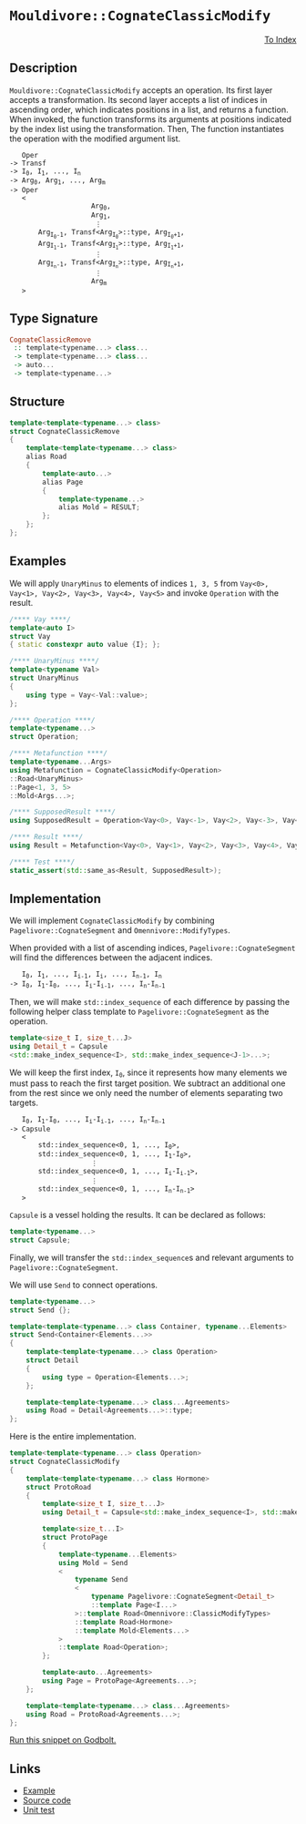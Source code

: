 <!-- Copyright 2024 Feng Mofan
SPDX-License-Identifier: Apache-2.0 -->

# `Mouldivore::CognateClassicModify`

<p style='text-align: right;'><a href="../../../facilities/metafunctions.md#mouldivore-cognate-classic-modify">To Index</a></p>

## Description

`Mouldivore::CognateClassicModify` accepts an operation.
Its first layer accepts a transformation.
Its second layer accepts a list of indices in ascending order, which indicates positions in a list, and returns a function.
When invoked, the function transforms its arguments at positions indicated by the index list using the transformation. Then, The function instantiates the operation with the modified argument list.

<pre><code>   Oper
-> Transf
-> I<sub>0</sub>, I<sub>1</sub>, ..., I<sub>n</sub>
-> Arg<sub>0</sub>, Arg<sub>1</sub>, ..., Arg<sub>m</sub>
-> Oper
   <
                    Arg<sub>0</sub>,
                    Arg<sub>1</sub>,
                     &vellip;
       Arg<sub>I<sub>0</sub>-1</sub>, Transf&lt;Arg<sub>I<sub>0</sub></sub>&gt;::type, Arg<sub>I<sub>0</sub>+1</sub>,
       Arg<sub>I<sub>1</sub>-1</sub>, Transf&lt;Arg<sub>I<sub>1</sub></sub>&gt;::type, Arg<sub>I<sub>1</sub>+1</sub>,
                     &vellip;
       Arg<sub>I<sub>n</sub>-1</sub>, Transf&lt;Arg<sub>I<sub>n</sub></sub>&gt;::type, Arg<sub>I<sub>n</sub>+1</sub>,
                     &vellip;
                    Arg<sub>m</sub>
   ></code></pre>

## Type Signature

```Haskell
CognateClassicRemove
 :: template<typename...> class...
 -> template<typename...> class...
 -> auto...
 -> template<typename...>
```

## Structure

```C++
template<template<typename...> class>
struct CognateClassicRemove
{
    template<template<typename...> class>
    alias Road
    {
        template<auto...>
        alias Page
        {
            template<typename...>
            alias Mold = RESULT;
        };
    };
};
```

## Examples

We will apply `UnaryMinus` to elements of indices `1, 3, 5` from `Vay<0>, Vay<1>, Vay<2>, Vay<3>, Vay<4>, Vay<5>` and invoke `Operation` with the result.

```C++
/**** Vay ****/
template<auto I>
struct Vay
{ static constexpr auto value {I}; };

/**** UnaryMinus ****/
template<typename Val>
struct UnaryMinus
{
    using type = Vay<-Val::value>;
};

/**** Operation ****/
template<typename...>
struct Operation;

/**** Metafunction ****/
template<typename...Args>
using Metafunction = CognateClassicModify<Operation>
::Road<UnaryMinus>
::Page<1, 3, 5>
::Mold<Args...>;

/**** SupposedResult ****/
using SupposedResult = Operation<Vay<0>, Vay<-1>, Vay<2>, Vay<-3>, Vay<4>, Vay<-5>>;

/**** Result ****/
using Result = Metafunction<Vay<0>, Vay<1>, Vay<2>, Vay<3>, Vay<4>, Vay<5>>;

/**** Test ****/
static_assert(std::same_as<Result, SupposedResult>);
```

## Implementation

We will implement `CognateClassicModify` by combining `Pagelivore::CognateSegment` and `Omennivore::ModifyTypes`.

When provided with a list of ascending indices, `Pagelivore::CognateSegment` will find the differences between the adjacent indices.

<pre><code>   I<sub>0</sub>, I<sub>1</sub>, ..., I<sub>i-1</sub>, I<sub>i</sub>, ..., I<sub>n-1</sub>, I<sub>n</sub>
-> I<sub>0</sub>, I<sub>1</sub>-I<sub>0</sub>, ..., I<sub>i</sub>-I<sub>i-1</sub>, ..., I<sub>n</sub>-I<sub>n-1</sub></code></pre>

Then, we will make `std::index_sequence` of each difference by passing the following helper class template to `Pagelivore::CognateSegment` as the operation.

```C++
template<size_t I, size_t...J>
using Detail_t = Capsule
<std::make_index_sequence<I>, std::make_index_sequence<J-1>...>;
```

We will keep the first index, <code>I<sub>0</sub></code>, since it represents how many elements we must pass to reach the first target position.
We subtract an additional one from the rest since we only need the number of elements separating two targets.

<pre><code>   I<sub>0</sub>, I<sub>1</sub>-I<sub>0</sub>, ..., I<sub>i</sub>-I<sub>i-1</sub>, ..., I<sub>n</sub>-I<sub>n-1</sub>
-> Capsule
   <
       std::index_sequence&lt;0, 1, ..., I<sub>0</sub>&gt;,
       std::index_sequence&lt;0, 1, ..., I<sub>1</sub>-I<sub>0</sub>&gt;,
                    &vellip;
       std::index_sequence&lt;0, 1, ..., I<sub>i</sub>-I<sub>i-1</sub>&gt;,
                    &vellip;
       std::index_sequence&lt;0, 1, ..., I<sub>n</sub>-I<sub>n-1</sub>&gt;
   ></code></pre>

`Capsule` is a vessel holding the results. It can be declared as follows:

```C++
template<typename...>
struct Capsule;
```

Finally, we will transfer the `std::index_sequence`s and relevant arguments to `Pagelivore::CognateSegment`.

We will use `Send` to connect operations.

```C++
template<typename...>
struct Send {};

template<template<typename...> class Container, typename...Elements>
struct Send<Container<Elements...>>
{
    template<template<typename...> class Operation>
    struct Detail
    {
        using type = Operation<Elements...>;
    };

    template<template<typename...> class...Agreements>
    using Road = Detail<Agreements...>::type;
};
```

Here is the entire implementation.

```C++
template<template<typename...> class Operation>
struct CognateClassicModify
{
    template<template<typename...> class Hormone>
    struct ProtoRoad
    {
        template<size_t I, size_t...J>
        using Detail_t = Capsule<std::make_index_sequence<I>, std::make_index_sequence<J-1>...>;

        template<size_t...I>
        struct ProtoPage
        {
            template<typename...Elements>
            using Mold = Send
            <
                typename Send
                <
                    typename Pagelivore::CognateSegment<Detail_t>
                    ::template Page<I...>
                >::template Road<Omennivore::ClassicModifyTypes>
                ::template Road<Hormone>
                ::template Mold<Elements...>
            >
            ::template Road<Operation>;
        };

        template<auto...Agreements>
        using Page = ProtoPage<Agreements...>;
    };

    template<template<typename...> class...Agreements>
    using Road = ProtoRoad<Agreements...>;
};
```

[Run this snippet on Godbolt.](https://godbolt.org/#z:OYLghAFBqd5QCxAYwPYBMCmBRdBLAF1QCcAaPECAMzwBtMA7AQwFtMQByARg9KtQYEAysib0QXACx8BBAKoBnTAAUAHpwAMvAFYTStJg1DIApACYAQuYukl9ZATwDKjdAGFUtAK4sGIAKwAzKSuADJ4DJgAcj4ARpjEIIFmABykAA6oCoRODB7evgHBmdmOAuGRMSzxiclpdpgOuUIETMQE%2BT5%2BQbaY9mUMLW0EFdFxCUmptq3tnYU9CjMjEWPVE3UAlLaoXsTI7BwA9ABUp2fnF5fHhyYaAIInZwDUACKY6a6MyHiYCk/nN3ujyuIIugLutwhZkCEWQ3iwTxMgTcXkctEIAE8kdhIeYYQw4V4EUi3MhFugsFRsbigecnspiJgaKp/mdwQRMCx0gYOSSCBiPsw2KQntkAF6YAD6BGp9zQBPeBHpjOZiMCLyeBGIXkwSKs90hwOOTzcTHSCi89FZp3ZnO5TF5yP5gtYmAAdB7ZXdFtqHCazRb6HqaQ86dhVByGOgAGLEWTW66Qjlcnm6p0Cxiur0%2Brx%2B8ORmNxwSIgDsVhLL2DBvuyftjrctdTfIzQvdnsC2CecKYCj%2BHkETBWZE1LddHrd2HobEECmzWtzSvzrljshJ/daQ5Jk85jAICnH1I7uLLkKeZ81dqb6ZdbHHFkwwAiDAiwFnR/u56eXmyRieAFlPHQNUNXXQdImIEl70fBhnyMfcPRFbdpz3A8j0CfUIQrKsIRrS8HTTBs8PrJhUVQVDO27XsniETAAEcdQVEUSKIccADU2jwJhYnoN8cXuHM8wjZcixlZEaPor4CPY4hOO435yK9EwTw/c9G3wklmLIj0oKfF9eNPc9vxfekmGATBgOouiGP2SCH10uDxxFaTZJ4hT0OPSt3OrUNngAeWnZ8ADcSHYEA3AMXs8GQAD8CoDEABUMz%2BAFIVbBR0iYfYnn8xggpC0sMKTIiCOdTNb3bPjvXnP1wp7bJoowPA4sSj4/iU8tPMK2lngsHtzNNJQE1tFN1ORTTxwASTnX0lVqyKGtihKkpJckQBACIsFUSUlAkhUSQmtzKvagyzzU%2BszpK0dyrdbEuwiv5fI%2BYgHVyL1PwEpUGVQIgACVUCYdAToKoHPwukHzxJcHPzPQ5DieAB1czv3MkwADYNAZJk8FUfbsQPdHNVQJ5GB8BJ8MRdGV0EeK2jMvc0Y0G6VOh6HMeZXGO3HKmCBp4g6YUUgoeh2GEfMgB3OhaE1Z6GAUfhiBYTUEHMyIIyeWnScEJm7hZlnStbJ5ebpwXmd106rrbN1euQABrI3MHp03Pze3XFhe5AuwERZMECsR1dIp48HQDFaAgDYhYAWlu01zUtXUnYh5Ehc/bn7ZQhDk9Ui3sqel6BBJNPsTW0qTZ1s3z2tu3aYd%2BDtbNw8urLvXiubG9LbuYBGR3GcXZZozfwA2ggKRDUsDhUqICDkOSQ7rvkNr7Ew/Drym9LTqQ1BlunS3hsLfIu66vHWfMG7%2Bn31X/vgCeP6AYsr7fv%2BwHkWP0%2BF7QwqsJXoqRuI0jJqYv%2BHoABS00FwmnulFGKTUlqtRWgQdAa0NqYC2jtayBEDoVRFKtdaUZkHbSspJEkQDDrHgwpvH%2BJUd76zHBVA%2BVFHpkwGL3UU1VPpxgfgDIGx0E6nRbjwtUbhM4wzhojL8g0GZs2xhzbA%2BMNCE2JgwUmz0OQUw0Knau9N0Z13LmeSRONkRTU5h6dRfMa6lx0cI0WTwJa0CllqQwcsSCKwIMrJ4qslQa2QtonR1C2BPGjHgYgiw07mIsSLURyNVF6KIXjT0BMiBPGAETTKcYqIuPMvgN2e1%2BGfhFvEAgYsT4ME1GLImMx%2BbePLtE5EICjFuj/EHdA9A04CyEU8cJ4tJbSwcfLZxrj3Hqz5prAglSza%2BPMjReU6AQltPGXeTKVdTGO1Xs7c%2BZs3aOA9vKb2vspaaUDsHUO4d%2BFRw7P6WOQZ%2BGQxyeeExFSM43PNm3HOjDXrIgCUEnmGii4gBLm0hpFJmkaNrqEnx2cGHKLeW4SZAhpnfI7MXDMoLy6VxaQeK578N66zBteMq7dO4n3nswz8l9/yAQsmPWgE8p60BngS1%2B5El7YWdp/Ru5C6yUIoa3PF%2B9KK1xfkStZhkfxXxvsPdUypvqoDFXSueu4344i/qykMRpr6NF2NkQK/U%2BpDW/hyjSgC3QTQASxYBIo5kel8uk4g4k0H6X4qw8BdVIGNWastZE2CkEoIIXtAx5EsHwMQbg71u0bI1P9dla1trJIKtIUDHFhEuW4tbLy%2B6LzIX5yFWeD6kqOGA1NtwlZqk%2BFFrPNc0twsRFI3EejapbhDEyLiXIhJJM2DKJRpTESLSGajN1nWhtXMu3AuRWbDp1iun2Nlr0pWKtkEeKGV42Z2cPnBI0SO3WY7IkSJVFImpsSbrxKJkk9WyBUl/HSU8TJrRskVtyXDfJhTGAlLKcC3tLM621MbfUxpQKlmtMee0qt47bHdKnU4mdbi52DOAMMt90NxmWSmTMgDFqrYLO7Riyq6zWibM9rLDkuz/YJJpWHSOt0lxRm5kLctFiRzPLmvVKBbrYHIitcrG1Pr9ixoA8XYq19H4kghXnBgxLda8YoWSoekF0OvoqtRrN0NxMcsk/mitNGLF3Jro5JdzyhNMPeYE1dSyfl/IAwCppmA0UPNvVnXTud9PQsaLCwuCLfkZnk4qtl2KqF7w9AK%2BVomzyksHuK0ejQqUZknoc2VhL5WMo2MvMhENlXeXZVeRN%2Brk00JumcvlR96WCqw8K4yYq77sOlQJ5%2BBW4tyaVevbySlKzeVVUIBAqICBWhSrhJNppDWgL9K19rQYv7dVOE8aSGJYh4GCoyNaLUopiGUKgdIur7hpQyllCbU2Zso2UjhO4CbxpyYdTNQ2AoFu0CWyt46KX9uHYDiu0SlUc3zdEJd5bJJHuKT2ySkVdGUYSsGwQDrBEG4eWwnq9L%2BzHsmqJjCqM/WlSvcWx9gznyRTw6fkdH7xXfylQskDkHn3DNPYh7dyHo1esJJh0RuHTmoyw/HGxhI9qqqneR%2B99IxP0eIdhSKZnQSFIGhx0Fv7pUuESoo4WVcWW/Ec6u4J61CrEUfGYUp1MJkzLc8WBj%2BnWOyf1f241lVdIaJRlWwdnzbchds7AWb4eJ5yfdcyxlqHfXctpujYxWnbEOJcR4ojyyCOxKcakn7uSsbz6FrS5T%2B7pqcsUTTXpt5RXs2OreBuWlBaRfQ1Jfjke6bhMkmcv7%2BStWktlqd6vBNcetIJ7ofy6rPcFOkp%2BoOKWBeM/t5iwyiqKu0wf0NxT86VueW0L5SaWQYEEjmt8xOKcAXz45vt2uKfm5kRIRqwn77FeLw9Zr3P26E/k%2BZtTyw07Xe6BcJz794y%2BeJUn5ExvhfM43K7%2BNyN6vVDR8pvH/dfLcqzeZ%2Brej8Fkl%2BtKVWgB6cCe/eBuEOo2xoygpkfQ02IUa0HgwAzAHINEwAyEFu62mU5kSBZk6IO2wM3kNeO8R29ex%2B9mKekIOaGBWBmAOByEcapsCa4oUoSoxqooeAEo0o44n6QMOa4B1%2Bu%2BMe9YXBghHoAA0oFk8IyPRIEr8E8BAAeGYKjOYKjBALIQIk8EAglkLKSgABKNKMDSgWSP77QihAIRyyFv7X5D4cFUGGr%2BZAFAykrEEA4agr6y7mRbaoGzYgDy6o5uDuHQEmbuYKbq7kxt5X7IhiGQGxav596/J8ZmEUgWGk6f4iwTRRhRSqGiDFJiAKBEzxBPAZS9iYBASkoMyerBr4Khq6haLxo/5ZgKY5qZFYDFI3bOFf49bSE8FYL8HcFCHMJdHmFP5uANGbRNFoI2EGEkLZ4SHFqDGjEyFujyEKafhKFeAqF/DqGeiaHaG6H6GGHHIVqkrgGWEF7WEGK2H2GOGpa6x54ZgE6uDcoGyBE7ZzbnZvYK4PFLFpHi47HnixEqLxEQFuA3E5Hv5V6SGXTW5%2BZN5nzAF/YhYWTdGMA97zzkSwF1bwGYRNb7ZGigjkmJgIFPATQpinzCYW5kkUkgjgjD6cou6oZH5J50Gn4MGOpMH4QMYuqLTsEDHsntHXScl1RPAmFOICBphn45r3wVacIrFCycEbHDF8ECEjLAIKHXEOzt63ESoxyBgETYIsBMA2xSherzGEIGLYgBoIIgAWlWmSg2moJ2luB2FcD7pg4vHNzrHamTQKGKnlbeHUY37eb75z6b4eEAbBbkoF4r4Abqa0ZPJ4pB6qZpmJyCIAZjLZzeGkFoFhSoCYH4SsG7gkiwkKG0YQlEHIH7Q27ZllquYXT8acKsYBRBGhSCkLTQItS/A1libpESYyrIgykKxylDksx1kqZbgv6RFgkszTlPCzljluD3GeYRn9FjKuHx4RGs5mxeHIFlZSrhnJG97b4rwso7lrFinRnIk0H/4olQGHm46iqgEF5KnrkHnPHElEmMkUngiqrhisDcjmRdY%2BRMlsghh4iwjwgA6kgCD7DpBokm7PDsQYgW617UmB6YWkIsLux4beyqDpDEC05PC7I6gFRTSsprwAV0hyDMDEAYgNKKLJQwXO7pYIbsQQHPaOpMVtCsURDfgim3547vEF74XIgRy8VrRUXylwG5F0iP7YXimWyB73GNyqp/gGlUBeAEgDBqUPlj5uh3B8ys7BZ6UGVNACAWT8kci9lMZYisbclP6VRrTrmCUsVsWiXnxrTnluBcAijBBPD%2BBehrQhYzwWV/mGim5eDpAlA1E/S/CWhKiQWkpCAJVJXoApWBhKh3FuXF5MAuVuAaAOnjYlUkgRw%2BkdhORVXIhmAVXSVuARyBDNUNVuCSAdWlURzhVoRbnNZ0h5VpUW6t6pVUoWS6WtD6WGVQotXlV1WVWlW1XYD1WlVNVLUtXtVbWdXdW7WlX9WKqDWkl0jxS/DpWcVVTuySh1QJAEAQDYIKCui3VvhuAjVUoY7ZVZDJUTVPaJYcBbC0CcD%2BC8B%2BAcBaCkCoCcCCKWDWCig7B7AozQg8CkAECaCA1bA2wBCSBugaApBmBmAACcRNXA/g%2BNKQXAJYJY0gwNHAkgvALAEgGgGgpA4NkN0NHAvACgIArN6NENgNpAcAsAMAiAIAOwBA6QqI5AlAaAXIdACQUQronAqgKQqMEcqMkgiSyAHsUgboZgvANRhAJAQceg/AggIgYg7AUgMgggigKg6gAtpAugwVYsz06QnAPAQNINYNGNUNnAvkqIUtSoqAVATwqt6tmt2tutuNZgahHg8t9A5FeIXAGwvA/NWgWwEASAct6QCtZAFAEAud%2BdIAwAUgZgfAdAHIQSlAsQftU2zFGIntvADdQlvksQ2gjQ/NqNctyEvkDAtATdTtWAsQXgwApotiPN3AvAWAFpRg4gw9KhTQWqU9kNyC6qHIzd5AggfQft6IsQz0LFHgWAftWoeATN09pAWqxAsQP1bwc9wA6IRgGNWwVABgr4rEPwYsDC4NqN5twgb21t0g/99tagftLt%2Bghgxg1g1g%2BgeAsQPNkAWwy2AwU9Ec5II8pgcNlgZgHN19MkWAiDYcvQ/QuQLgUYcwfgwVYQKwVQNQegJQOQAglDDDWQTDDAowdDEwwVDQtlgwSwLDPDfQXdzQSwnD4wiQPDAjngXQegbs7Q4jawkjWwZRuw%2BwEg3tHAoNbNftnN4datGtWtwAOtTwetcdEAuAxtydKNadaNL9WwysAMEwxD2NkggQboRNgQNNGgkgZgkg6MGg/gqMRN%2BgnADNpATNgQXAboqMXAqMKQRNlNqM/gkgZNnjqMOjTtnN3NvNdjAtWdot2d4tQd0thdxdSdStbAnAbQLAgUJYEcTAB8v4XARNbo0Ta9%2BARABDZtsglt4gNtIDSgYDTtugFdbtZozdmj2j7NvAnNgdktqITwod%2BjkdWt3YzTrT7T8dqAidCQiI0IZgtjGdgtRT5TM%2BZTOzedSdKABgRgLTXArNNAVKLOtd9dEQQlW9rdLF7dndDgW9vdu4/dg9ftI9Y9E9tAU9qNs9UDC9kN%2BAjIy9vwft69yAqIBwqNEQHIdNkN%2B9h9GIx9BwkNZ9F9qN19t9Sg99MLL4L9fA79Cgn9mA39goW9/9fTQDtt8gQzjtkNozkDz9WDVglgcDCD8AyDqFuQaDGD6oAr1guDsz%2BDQcSLSDJDIjzgEArggjIQUYij9DwVjDAwmr%2BruQOr3DKrfDQwswMjhQQjpDAgFrywlQEjcj0jBQVD0wwwJryj2waj1tUzvtWTnAKzhjTTV8LTbTeNahljXT%2BzUTRz9jpAjjWAiQxDdN4TkTrTPjJY/gRN1NgQvj/jqTmTHNnAOTfNNLwtYtEtwdMtRdlz%2BdlTBwNTUdLACggUHsgUYbqYiwhtnTJtCCwVrLgDEgwDsgoD3LOgSQpA4zHt09frRbszAdJTIdYdqgzbrb7bnb%2BEiw2zuz1jgQgQcb%2BTQtOddbSdNbZziQbbiVkoHbRNkoXbBAkoq7wDVdLzEAddTtXzQ9qNX7PzXd/zOzfdA9Q9cLmAo949YgELW90L89hLM9S9jgK9yLqgG96LvAmLu9TtuLQlBLp9MkJLvAZLd9nIVLz9R7b9pk9LX9P9LLvTQ7Azo7XL4Dk7tz0D2DNg%2B9RDYrqDnAhwq0MrODeDCQBDSrxDvDAw5D7gVrbrNDjrSjrDpQuQhrbDAwnrcjwj5rLrsjNrqr/DHrtDTrUjwwmr8jDrqwurKjiN6jqdoTWj/rxbHA4da7bblFm7HI27Fjvbe7qd6d8bibzjmjabIAxNbo%2B7/g5NqTLN%2B7JY8T87/tXNtguTxzCWpArj/gHjVNJYLNKQkgpNXABNmhtngQ9nC7CXyXmjBtcX2TeTmdWw192QzgkgQAA%3D%3D%3D)

## Links

- [Example](../../../code/facilities/metafunctions/mouldivore/cognate_classic_modify/implementation.hpp)
- [Source code](../../../../conceptrodon/descend/descend/mouldivore/cognate_classic_modify.hpp)
- [Unit test](../../../../tests/unit/metafunctions/mouldivore/cognate_classic_modify.test.hpp)
